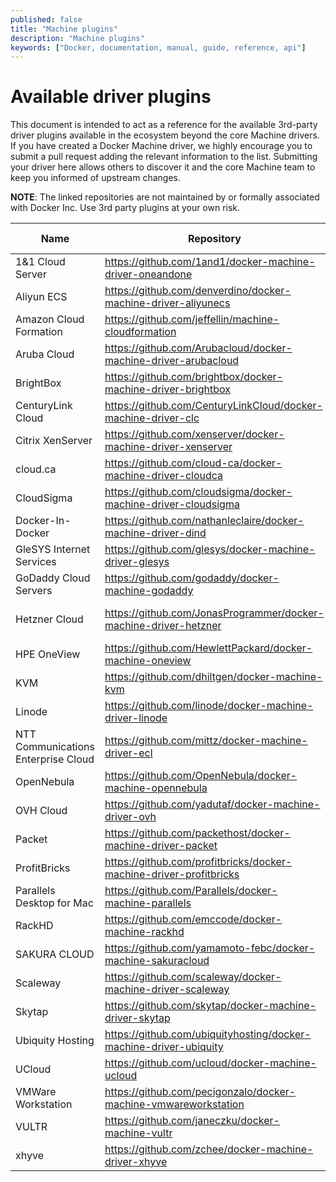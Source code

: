 ```yaml
---
published: false
title: "Machine plugins"
description: "Machine plugins"
keywords: ["Docker, documentation, manual, guide, reference, api"]
---
```



# Available driver plugins

This document is intended to act as a reference for the available 3rd-party
driver plugins available in the ecosystem beyond the core Machine drivers.  If
you have created a Docker Machine driver, we highly encourage you to submit a
pull request adding the relevant information to the list.  Submitting your
driver here allows others to discover it and the core Machine team to keep
you informed of upstream changes.

**NOTE**: The linked repositories are not maintained by or formally associated
with Docker Inc.  Use 3rd party plugins at your own risk.

<table>
  <thead>
    <tr>
      <th>Name</th>
      <th>Repository</th>
      <th>Maintainer GitHub Handle</th>
      <th>Maintainer Email</th>
    </tr>
  </thead>
  <tbody>
    <tr>
      <td>1&amp;1 Cloud Server</td>
      <td>
        <a href=
        "https://github.com/1and1/docker-machine-driver-oneandone">https://github.com/1and1/docker-machine-driver-oneandone</a>
      </td>
      <td>
        <a href="https://github.com/stackpointcloud">StackPointCloud, Inc.</a>
      </td>
      <td>
        <a href="mailto:sdk@1and1.com">sdk@1and1.com</a>
      </td>
    </tr>
    <tr>
      <td>Aliyun ECS</td>
      <td>
        <a href=
        "https://github.com/denverdino/docker-machine-driver-aliyunecs">https://github.com/denverdino/docker-machine-driver-aliyunecs</a>
      </td>
      <td>
        <a href="https://github.com/denverdino">denverdino</a><br>
        <a href="https://github.com/menglingwei">menglingwei</a>
      </td>
      <td>
        <a href="mailto:denverdino@gmail.com">denverdino@gmail.com</a><br>
        <a href="mailto:v.con@qq.com">v.con@qq.com</a>
      </td>
    </tr>
    <tr>
      <td>Amazon Cloud Formation</td>
      <td>
        <a href=
        "https://github.com/jeffellin/machine-cloudformation">https://github.com/jeffellin/machine-cloudformation</a>
      </td>
      <td>
        <a href="https://github.com/jeffellin">Jeff Ellin</a>
      </td>
      <td>
        <a href="mailto:acf@ellin.com">acf@ellin.com</a>
      </td>
    </tr>
    <tr>
      <td>Aruba Cloud</td>
      <td>
        <a href=
        "https://github.com/Arubacloud/docker-machine-driver-arubacloud">https://github.com/Arubacloud/docker-machine-driver-arubacloud</a>
      </td>
      <td>
        <a href="https://github.com/nicolaeusebi">Nicola Eusebi</a>
        <a href="https://github.com/Arubacloud">Aruba Cloud</a>
      </td>
      <td>
        <a href="mailto:cloudsdk@staff.aruba.it">cloudsdk@staff.aruba.it</a>
      </td>
    </tr>
    <tr>
      <td>BrightBox</td>
      <td>
        <a href=
        "https://github.com/brightbox/docker-machine-driver-brightbox">https://github.com/brightbox/docker-machine-driver-brightbox</a>
      </td>
      <td>
        <a href="https://github.com/NeilW">NeilW</a>
      </td>
      <td>
        <a href="mailto:neil@aldur.co.uk">neil@aldur.co.uk</a>
      </td>
    </tr>
    <tr>
      <td>CenturyLink Cloud</td>
      <td>
        <a href=
        "https://github.com/CenturyLinkCloud/docker-machine-driver-clc">https://github.com/CenturyLinkCloud/docker-machine-driver-clc</a>
      </td>
      <td>
        <a href="https://github.com/ack">ack</a>
      </td>
      <td>
        <a href="mailto:albert.choi@ctl.io">albert.choi@ctl.io</a>
      </td>
    </tr>
    <tr>
      <td>Citrix XenServer</td>
      <td>
        <a href=
        "https://github.com/xenserver/docker-machine-driver-xenserver">https://github.com/xenserver/docker-machine-driver-xenserver</a>
      </td>
      <td>
        <a href="https://github.com/robertbreker">robertbreker</a><br>
        <a href="https://github.com/phusl">phusl</a>
      </td>
      <td>
        <a href=
        "mailto:robert.breker@citrix.com">robert.breker@citrix.com</a><br>
        <a href="mailto:phus.lu@citrix.com">phus.lu@citrix.com</a>
      </td>
    </tr>
    <tr>
      <td>cloud.ca</td>
      <td>
        <a href=
        "https://github.com/cloud-ca/docker-machine-driver-cloudca">https://github.com/cloud-ca/docker-machine-driver-cloudca</a>
      </td>
      <td>
        <a href="https://github.com/cloud-ca">cloud.ca</a>
      </td>
      <td>
        <a href="mailto:cloudmc@cloudops.com">cloudmc@cloudops.com</a>
      </td>
    </tr>
    <tr>
      <td>CloudSigma</td>
      <td>
        <a href=
        "https://github.com/cloudsigma/docker-machine-driver-cloudsigma">https://github.com/cloudsigma/docker-machine-driver-cloudsigma</a>
      </td>
      <td>
        <a href="https://github.com/cloudsigma">CloudSigma</a>
      </td>
      <td>
        <a href="mailto:bogdan.despotov@cloudsigma.com">bogdan.despotov@cloudsigma.com</a>
      </td>
    </tr>
    <tr>
      <td>Docker-In-Docker</td>
      <td>
        <a href=
        "https://github.com/nathanleclaire/docker-machine-driver-dind">https://github.com/nathanleclaire/docker-machine-driver-dind</a>
      </td>
      <td>
        <a href="https://github.com/nathanleclaire">nathanleclaire</a>
      </td>
      <td>
        <a href=
        "mailto:nathan.leclaire@gmail.com">nathan.leclaire@gmail.com</a>
      </td>
    </tr>
    <tr>
      <td>GleSYS Internet Services</td>
      <td>
        <a href="https://github.com/glesys/docker-machine-driver-glesys">
          https://github.com/glesys/docker-machine-driver-glesys
        </a>
      </td>
      <td>
        <a href="https://github.com/glesys">GleSYS</a>
      </td>
      <td>
        <a href="mailto:support@glesys.com">support@glesys.com</a>
      </td>
    </tr>
    <tr>
      <td>GoDaddy Cloud Servers</td>
      <td>
        <a href=
        "https://github.com/godaddy/docker-machine-godaddy">https://github.com/godaddy/docker-machine-godaddy</a>
      </td>
      <td>
        <a href="https://github.com/aka-bo">aka-bo</a>
      </td>
      <td>
        <a href="mailto:bo.thompson@gmail.com">bo.thompson@gmail.com</a>
      </td>
    </tr>
    <tr>
      <td>Hetzner Cloud</td>
      <td>
        <a href=
        "https://github.com/JonasProgrammer/docker-machine-driver-hetzner">https://github.com/JonasProgrammer/docker-machine-driver-hetzner</a>
      </td>
      <td>
        <a href="https://github.com/JonasProgrammer">JonasProgrammer</a><br>
        <a href="https://github.com/monochromata">monochromata</a><br>
        <a href="https://github.com/mxschmitt">mxschmitt</a>
      </td>
      <td>
        <a href="mailto:jonass@dev.jsje.de">jonass@dev.jsje.de</a><br>
        <a href="mailto:sl@monochromata.de">sl@monochromata.de</a><br>
        <a href="mailto:max@schmitt.mx">max@schmitt.mx</a>
      </td>
    </tr>
    <tr>
      <td>HPE OneView</td>
      <td>
        <a href=
        "https://github.com/HewlettPackard/docker-machine-oneview">https://github.com/HewlettPackard/docker-machine-oneview</a>
      </td>
      <td>
        <a href="https://github.com/wenlock">wenlock</a><br>
        <a href="https://github.com/miqui">miqui</a>
      </td>
      <td>
        <a href="mailto:wenlock@hpe.com">wenlock@hpe.com</a><br>
        <a href="mailto:miqui@hpe.com">miqui@hpe.com</a>
      </td>
    </tr>
    <tr>
      <td>KVM</td>
      <td>
        <a href=
        "https://github.com/dhiltgen/docker-machine-kvm">https://github.com/dhiltgen/docker-machine-kvm</a>
      </td>
      <td>
        <a href="https://github.com/dhiltgen">dhiltgen</a>
      </td>
      <td>
        <a href=
        "mailto:daniel.hiltgen@docker.com">daniel.hiltgen@docker.com</a>
      </td>
    </tr>
    <tr>
      <td>Linode</td>
      <td>
        <a href="https://github.com/linode/docker-machine-driver-linode">https://github.com/linode/docker-machine-driver-linode</a>
      </td>
      <td>
        <a href="https://github.com/linode">Linode</a>
      </td>
      <td>
        <a href="mailto:developers@linode.com">developers@linode.com</a>
      </td>
    </tr>
    <tr>
      <td>NTT Communications Enterprise Cloud</td>
      <td>
        <a href="https://github.com/mittz/docker-machine-driver-ecl">
          https://github.com/mittz/docker-machine-driver-ecl
        </a>
      </td>
      <td>
        <a href="https://github.com/mittz">Hayahito Kawamitsu</a>
      </td>
      <td>
        <a href="mailto:halation3@gmail.com">halation3@gmail.com</a>
      </td>
    </tr>
    <tr>
      <td>OpenNebula</td>
      <td>
        <a href=
        "https://github.com/OpenNebula/docker-machine-opennebula">https://github.com/OpenNebula/docker-machine-opennebula</a>
      </td>
      <td>
        <a href="https://github.com/jmelis">jmelis</a>
      </td>
      <td>
        <a href="mailto:jmelis@opennebula.org">jmelis@opennebula.org</a>
      </td>
    </tr>
    <tr>
      <td>OVH Cloud</td>
      <td>
        <a href=
        "https://github.com/yadutaf/docker-machine-driver-ovh">https://github.com/yadutaf/docker-machine-driver-ovh</a>
      </td>
      <td>
        <a href="https://github.com/yadutaf">yadutaf</a>
      </td>
      <td>
        <a href="mailto:jt@yadutaf.fr">jt@yadutaf.fr</a>
      </td>
    </tr>
    <tr>
      <td>Packet</td>
      <td>
        <a href=
        "https://github.com/packethost/docker-machine-driver-packet">https://github.com/packethost/docker-machine-driver-packet</a>
      </td>
      <td>
        <a href="https://github.com/crunchywelch">crunchywelch</a>
      </td>
      <td>
        <a href="mailto:welch@packet.net">welch@packet.net</a>
      </td>
    </tr>
    <tr>
      <td>ProfitBricks</td>
      <td>
        <a href=
        "https://github.com/profitbricks/docker-machine-driver-profitbricks">https://github.com/profitbricks/docker-machine-driver-profitbricks</a>
      </td>
      <td>
        <a href="https://github.com/stackpointcloud">StackPointCloud, Inc.</a>
      </td>
      <td>
        <a href="mailto:sdk@profitbricks.com">sdk@profitbricks.com</a>
      </td>
    </tr>
    <tr>
      <td>Parallels Desktop for Mac</td>
      <td>
        <a href=
        "https://github.com/Parallels/docker-machine-parallels">https://github.com/Parallels/docker-machine-parallels</a>
      </td>
      <td>
        <a href="https://github.com/legal90">legal90</a>
      </td>
      <td>
        <a href="mailto:legal90@gmail.com">legal90@gmail.com</a>
      </td>
    </tr>
    <tr>
      <td>RackHD</td>
      <td>
        <a href=
        "https://github.com/emccode/docker-machine-rackhd">https://github.com/emccode/docker-machine-rackhd</a>
      </td>
      <td>
        <a href="https://github.com/kacole2">kacole2</a>
      </td>
      <td>
        <a href="mailto:kendrick.coleman@emc.com">kendrick.coleman@emc.com</a>
      </td>
    </tr>
    <tr>
      <td>SAKURA CLOUD</td>
      <td>
        <a href=
        "https://github.com/yamamoto-febc/docker-machine-sakuracloud">https://github.com/yamamoto-febc/docker-machine-sakuracloud</a>
      </td>
      <td>
        <a href="https://github.com/yamamoto-febc">yamamoto-febc</a>
      </td>
      <td>
        <a href="mailto:yamamoto.febc@gmail.com">yamamoto.febc@gmail.com</a>
      </td>
    </tr>
    <tr>
      <td>Scaleway</td>
      <td>
        <a href=
        "https://github.com/scaleway/docker-machine-driver-scaleway">https://github.com/scaleway/docker-machine-driver-scaleway</a>
      </td>
      <td>
        <a href="https://github.com/scaleway">scaleway</a>
      </td>
      <td>
        <a href="mailto:opensource@scaleway.com">opensource@scaleway.com</a>
      </td>
    </tr>
    <tr>
      <td>Skytap</td>
      <td>
        <a href=
        "https://github.com/skytap/docker-machine-driver-skytap">https://github.com/skytap/docker-machine-driver-skytap</a>
      </td>
      <td>
        <a href="https://github.com/dantjones">dantjones</a>
      </td>
      <td>
        <a href="mailto:djones@skytap.com">djones@skytap.com</a>
      </td>
    </tr>
    <tr>
      <td>Ubiquity Hosting</td>
      <td>
        <a href=
        "https://github.com/ubiquityhosting/docker-machine-driver-ubiquity">https://github.com/ubiquityhosting/docker-machine-driver-ubiquity</a>
      </td>
      <td>
        <a href="https://github.com/justacan">Justin Canington</a><br>
        <a href="https://github.com/andrew-ayers">Andrew Ayers</a>
      </td>
      <td>
        <a href=
        "mailto:justin.canington@nobistech.net">justin.canington@nobistech.net</a><br>
        <a href=
        "mailto:andrew.ayers@nobistech.net">andrew.ayers@nobistech.net</a>
      </td>
    </tr>
    <tr>
      <td>UCloud</td>
      <td>
        <a href=
        "https://github.com/ucloud/docker-machine-ucloud">https://github.com/ucloud/docker-machine-ucloud</a>
      </td>
      <td>
        <a href="https://github.com/xiaohui">xiaohui</a>
      </td>
      <td>
        <a href="mailto:xiaohui.zju@gmail.com">xiaohui.zju@gmail.com</a>
      </td>
    </tr>
    <tr>
      <td>VMWare Workstation</td>
      <td>
        <a href=
        "https://github.com/pecigonzalo/docker-machine-vmwareworkstation">https://github.com/pecigonzalo/docker-machine-vmwareworkstation</a>
      </td>
      <td>
        <a href="https://github.com/pecigonzalo">pecigonzalo</a>
      </td>
      <td>
        <a href="mailto:pecigonzalo@outlook.com">pecigonzalo@outlook.com</a>
      </td>
    </tr>
    <tr>
      <td>VULTR</td>
      <td>
        <a href=
        "https://github.com/janeczku/docker-machine-vultr">https://github.com/janeczku/docker-machine-vultr</a>
      </td>
      <td>
        <a href="https://github.com/janeczku">janeczku</a>
      </td>
      <td>
        <a href="mailto:jb@festplatte.eu.org">jb@festplatte.eu.org</a>
      </td>
    </tr>
    <tr>
      <td>xhyve</td>
      <td>
        <a href=
        "https://github.com/zchee/docker-machine-driver-xhyve">https://github.com/zchee/docker-machine-driver-xhyve</a>
      </td>
      <td>
        <a href="https://github.com/zchee">zchee</a>
      </td>
      <td>
        <a href="mailto:zchee.io@gmail.com">zchee.io@gmail.com</a>
      </td>
    </tr>
  </tbody>
</table>
